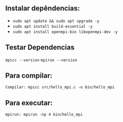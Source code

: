 
## Instalar depêndencias:
- `sudo apt update && sudo apt upgrade -y`
- `sudo apt install build-essential -y`
- `sudo apt install openmpi-bin libopenmpi-dev -y`

## Testar Dependencias

`mpicc --version`
`mpirun --version`

## Para compilar:

`Compilar: mpicc src/hello_mpi.c -o bin/hello_mpi`


## Para executar: 

`mpirun: mpirun -np 4 bin/hello_mpi`